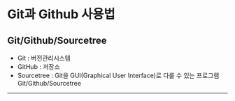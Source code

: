 Git과 Github 사용법
==================
Git/Github/Sourcetree
---------------------
- Git : 버전관리시스템
- GitHub : 저장소
- Sourcetree : Git을 GUI(Graphical User Interface)로 다룰 수 있는 프로그램   
Git/Github/Sourcetree
---------------------
